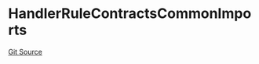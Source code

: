 # HandlerRuleContractsCommonImports
[Git Source](https://github.com/thrackle-io/tron/blob/263e499d66345014a4fa5059735434da59124980/src/client/token/handler/ruleContracts/HandlerRuleContractsCommonImports.sol)


